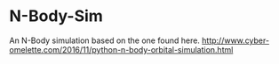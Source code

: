 # N-Body-Sim
An N-Body simulation based on the one found here. http://www.cyber-omelette.com/2016/11/python-n-body-orbital-simulation.html
